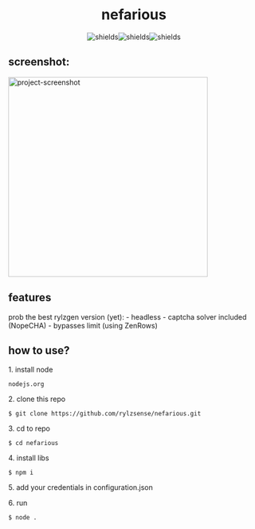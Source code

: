 <h1 align="center" id="title">nefarious</h1>

<p align="center"><img src="https://img.shields.io/badge/works%20for%20me%20and%20the%20devs-FFFFFF" alt="shields"><img src="https://img.shields.io/badge/0%20optimization-FFFFFF" alt="shields"><img src="https://img.shields.io/badge/spaghetti%20code-FFFFFF" alt="shields"></p>

<h2>screenshot:</h2>

<img src="https://cdn.discordapp.com/attachments/1194648108970283080/1203657465007186010/image.png" alt="project-screenshot" width="400" height="400/">

  
  
<h2>features</h2>
prob the best rylzgen version (yet):  
- headless  
- captcha solver included (NopeCHA)  
- bypasses limit (using ZenRows)  

<h2>how to use?</h2>

<p>1. install node</p>

```
nodejs.org
```

<p>2. clone this repo</p>

```
$ git clone https://github.com/rylzsense/nefarious.git
```

<p>3. cd to repo</p>

```
$ cd nefarious
```

<p>4. install libs</p>

```
$ npm i
```

<p>5. add your credentials in configuration.json</p>

<p>6. run</p>

```
$ node .
```
